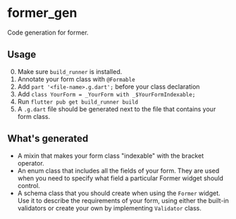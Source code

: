 # former_gen

Code generation for former.

## Usage

0. Make sure `build_runner` is installed.
1. Annotate your form class with `@Formable`
2. Add `part '<file-name>.g.dart';` before your class declaration
3. Add `class YourForm = _YourForm with _$YourFormIndexable;`
4. Run `flutter pub get build_runner build`
5. A `.g.dart` file should be generated next to the file that contains your form class.

## What's generated

- A mixin that makes your form class "indexable" with the bracket operator.
- An enum class that includes all the fields of your form.
  They are used when you need to specify what field a particular
  Former widget should control.
- A schema class that you should create when using the `Former` widget.
  Use it to describe the requirements of your form, using either the built-in validators
  or create your own by implementing `Validator` class.
